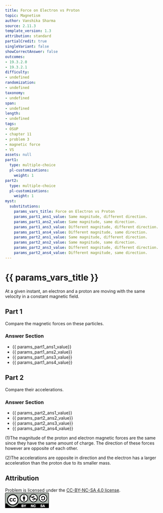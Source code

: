 ```yaml
---
title: Force on Electron vs Proton
topic: Magnetism
author: Vanshika Sharma
source: 2.11.3
template_version: 1.3
attribution: standard
partialCredit: true
singleVariant: false
showCorrectAnswer: false
outcomes:
- 19.3.2.0
- 19.3.2.1
difficulty:
- undefined
randomization:
- undefined
taxonomy:
- undefined
span:
- undefined
length:
- undefined
tags:
- OSUP
- chapter 11
- problem 3
- magnetic force
- VS
assets: null
part1:
  type: multiple-choice
  pl-customizations:
    weight: 1
part2:
  type: multiple-choice
  pl-customizations:
    weight: 1
myst:
  substitutions:
    params_vars_title: Force on Electron vs Proton
    params_part1_ans1_value: Same magnitude, different direction.
    params_part1_ans2_value: Same magnitude, same direction.
    params_part1_ans3_value: Different magnitude, different direction.
    params_part1_ans4_value: Different magnitude, same direction.
    params_part2_ans1_value: Same magnitude, different direction.
    params_part2_ans2_value: Same magnitude, same direction.
    params_part2_ans3_value: Different magnitude, different direction.
    params_part2_ans4_value: Different magnitude, same direction.
---
```

# {{ params_vars_title }}
At a given instant, an electron and a proton are moving with the same velocity in a constant magnetic field.

## Part 1

Compare the magnetic forces on these particles.

### Answer Section

- {{ params_part1_ans1_value}}
- {{ params_part1_ans2_value}}
- {{ params_part1_ans3_value}}
- {{ params_part1_ans4_value}}

## Part 2

Compare their accelerations.

### Answer Section

- {{ params_part2_ans1_value}}
- {{ params_part2_ans2_value}}
- {{ params_part2_ans3_value}}
- {{ params_part2_ans4_value}}

(1)The magnitude of the proton and electron magnetic forces are the same since they have the same amount of charge. The direction of these forces however are opposite of each other.

<p></p>
(2)The accelerations are opposite in direction and the electron has a larger acceleration than the proton due to its smaller mass.

## Attribution

Problem is licensed under the [CC-BY-NC-SA 4.0 license](https://creativecommons.org/licenses/by-nc-sa/4.0/).<br> ![The Creative Commons 4.0 license requiring attribution-BY, non-commercial-NC, and share-alike-SA license.](https://raw.githubusercontent.com/firasm/bits/master/by-nc-sa.png)